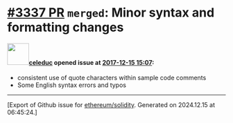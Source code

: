# [\#3337 PR](https://github.com/ethereum/solidity/pull/3337) `merged`: Minor syntax and formatting changes

#### <img src="https://avatars.githubusercontent.com/u/23334?u=982e31ee21eb4a176cc2dacc1648a27ccb8936c1&v=4" width="50">[celeduc](https://github.com/celeduc) opened issue at [2017-12-15 15:07](https://github.com/ethereum/solidity/pull/3337):

* consistent use of quote characters within sample code comments
* Some English syntax errors and typos




-------------------------------------------------------------------------------



[Export of Github issue for [ethereum/solidity](https://github.com/ethereum/solidity). Generated on 2024.12.15 at 06:45:24.]
